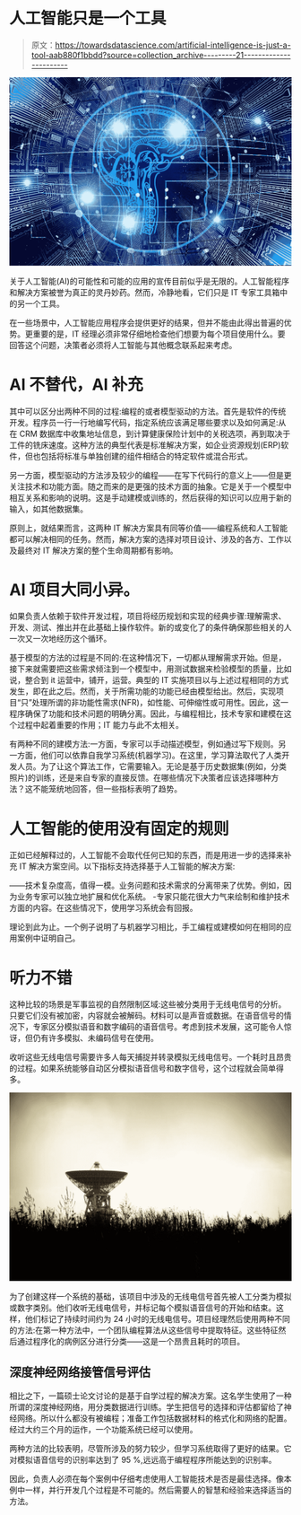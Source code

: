 # 人工智能只是一个工具

> 原文：<https://towardsdatascience.com/artificial-intelligence-is-just-a-tool-aab880f1bbdd?source=collection_archive---------21----------------------->

![](img/da78bbe2c198fe08b6e6ee669edc6bfd.png)

关于人工智能(AI)的可能性和可能的应用的宣传目前似乎是无限的。人工智能程序和解决方案被誉为真正的灵丹妙药。然而，冷静地看，它们只是 IT 专家工具箱中的另一个工具。

在一些场景中，人工智能应用程序会提供更好的结果，但并不能由此得出普遍的优势。更重要的是，IT 经理必须非常仔细地检查他们想要为每个项目使用什么。要回答这个问题，决策者必须将人工智能与其他概念联系起来考虑。

# AI 不替代，AI 补充

其中可以区分出两种不同的过程:编程的或者模型驱动的方法。首先是软件的传统开发。程序员一行一行地编写代码，指定系统应该满足哪些要求以及如何满足:从在 CRM 数据库中收集地址信息，到计算健康保险计划中的关税选项，再到取决于工件的铣床速度。这种方法的典型代表是标准解决方案，如企业资源规划(ERP)软件，但也包括将标准与单独创建的组件相结合的特定软件或混合形式。

另一方面，模型驱动的方法涉及较少的编程——在写下代码行的意义上——但是更关注技术和功能方面。随之而来的是更强的技术方面的抽象。它是关于一个模型中相互关系和影响的说明。这是手动建模或训练的，然后获得的知识可以应用于新的输入，如其他数据集。

原则上，就结果而言，这两种 IT 解决方案具有同等价值——编程系统和人工智能都可以解决相同的任务。然而，解决方案的选择对项目设计、涉及的各方、工作以及最终对 IT 解决方案的整个生命周期都有影响。

# AI 项目大同小异。

如果负责人依赖于软件开发过程，项目将经历规划和实现的经典步骤:理解需求、开发、测试、推出并在此基础上操作软件。新的或变化了的条件确保那些相关的人一次又一次地经历这个循环。

基于模型的方法的过程是不同的:在这种情况下，一切都从理解需求开始。但是，接下来就需要把这些需求倾注到一个模型中，用测试数据来检验模型的质量，比如说，整合到 it 运营中，铺开，运营。典型的 IT 实施项目以与上述过程相同的方式发生，即在此之后。然而，关于所需功能的功能已经由模型给出。然后，实现项目“只”处理所谓的非功能性需求(NFR)，如性能、可伸缩性或可用性。因此，这一程序确保了功能和技术问题的明确分离。因此，与编程相比，技术专家和建模在这个过程中起着重要的作用；IT 能力与此不太相关。

有两种不同的建模方法:一方面，专家可以手动描述模型，例如通过写下规则。另一方面，他们可以依靠自我学习系统(机器学习)。在这里，学习算法取代了人类开发人员。为了让这个算法工作，它需要输入。无论是基于历史数据集(例如，分类照片)的训练，还是来自专家的直接反馈。在哪些情况下决策者应该选择哪种方法？这不能笼统地回答，但一些指标表明了趋势。

# 人工智能的使用没有固定的规则

正如已经解释过的，人工智能不会取代任何已知的东西，而是用进一步的选择来补充 IT 解决方案空间。以下指标支持选择基于人工智能的解决方案:

——技术复杂度高，值得一模。业务问题和技术需求的分离带来了优势。例如，因为业务专家可以独立地扩展和优化系统。
-专家只能花很大力气来绘制和维护技术方面的内容。在这些情况下，使用学习系统会有回报。

理论到此为止。一个例子说明了与机器学习相比，手工编程或建模如何在相同的应用案例中证明自己。

# 听力不错

这种比较的场景是军事监视的自然限制区域:这些被分类用于无线电信号的分析。只要它们没有被加密，内容就会被解码。材料可以是声音或数据。在语音信号的情况下，专家区分模拟语音和数字编码的语音信号。考虑到技术发展，这可能令人惊讶，但仍有许多模拟、未编码信号在使用。

收听这些无线电信号需要许多人每天捕捉并转录模拟无线电信号。一个耗时且昂贵的过程。如果系统能够自动区分模拟语音信号和数字信号，这个过程就会简单得多。

![](img/4ae298c6a7a89977594417b4ed36ecb8.png)

为了创建这样一个系统的基础，该项目中涉及的无线电信号首先被人工分类为模拟或数字类别。他们收听无线电信号，并标记每个模拟语音信号的开始和结束。这样，他们标记了持续时间约为 24 小时的无线电信号。项目经理然后使用两种不同的方法:在第一种方法中，一个团队编程算法从这些信号中提取特征。这些特征然后通过程序化的病例区分进行分类——这是一个昂贵且耗时的项目。

## 深度神经网络接管信号评估

相比之下，一篇硕士论文讨论的是基于自学过程的解决方案。这名学生使用了一种所谓的深度神经网络，用分类数据进行训练。学生把信号的选择和评估都留给了神经网络。所以什么都没有被编程；准备工作包括数据材料的格式化和网络的配置。经过大约三个月的运作，一个功能系统已经可以使用。

两种方法的比较表明，尽管所涉及的努力较少，但学习系统取得了更好的结果。它对模拟语音信号的识别率达到了 95 %,远远高于编程程序所能达到的识别率。

因此，负责人必须在每个案例中仔细考虑使用人工智能技术是否是最佳选择。像本例中一样，并行开发几个过程是不可能的。然后需要人的智慧和经验来选择适当的方法。